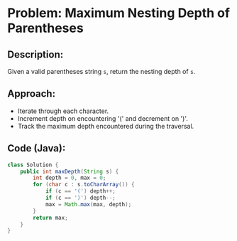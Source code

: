 # Problem: Maximum Nesting Depth of Parentheses

## Description:
Given a valid parentheses string `s`, return the nesting depth of `s`.

## Approach:
- Iterate through each character.
- Increment depth on encountering '(' and decrement on ')'.
- Track the maximum depth encountered during the traversal.

## Code (Java):
```java
class Solution {
    public int maxDepth(String s) {
        int depth = 0, max = 0;
        for (char c : s.toCharArray()) {
            if (c == '(') depth++;
            if (c == ')') depth--;
            max = Math.max(max, depth);
        }
        return max;
    }
}
```